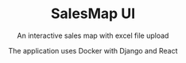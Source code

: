 <div align='center'>
<h1>SalesMap UI</h1>
<p>An interactive sales map with excel file upload</p>
<p>The application uses Docker with Django and React</p>
</div>
